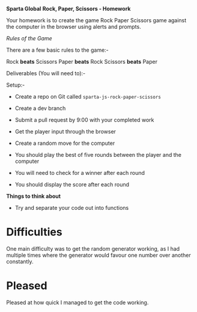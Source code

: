__Sparta Global__
__Rock, Paper, Scissors - Homework__

Your homework is to create the game Rock Paper Scissors game against the computer in the browser using alerts and prompts.

*Rules of the Game*

There are a few basic rules to the game:-

Rock **beats** Scissors
Paper **beats** Rock
Scissors **beats** Paper

Deliverables (You will need to):-

Setup:-
* Create a repo on Git called `sparta-js-rock-paper-scissors`
* Create a dev branch
* Submit a pull request by 9:00 with your completed work


* Get the player input through the browser
* Create a random move for the computer
* You should play the best of five rounds between the player and the computer
* You will need to check for a winner after each round
* You should display the score after each round


__**Things to think about**__
* Try and separate your code out into functions

# Difficulties
One main difficulty was to get the random generator working, as I had multiple times where the generator would favour one number over another constantly.

# Pleased
Pleased at how quick I managed to get the code working.
